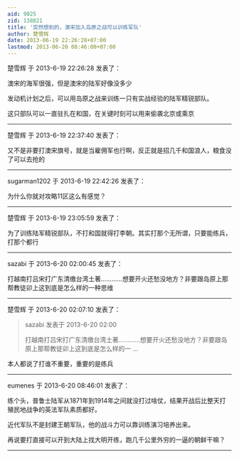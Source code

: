 ```yaml
---
aid: 9025
zid: 138821
title: '突然想到的，澳宋加入岛原之战可以训练军队'
author: 楚雪辉
date: 2013-06-19 22:26:28+07:00
lastmod: 2013-06-20 08:46:00+07:00
---
```


楚雪辉 于 2013-6-19 22:26:28 发表了：

澳宋的海军很强，但是澳宋的陆军好像没多少

发动机计划之后，可以用岛原之战来训练一只有实战经验的陆军精锐部队。

这只部队可以一直驻扎在和国，在关键时刻可以用来偷袭北京或乘京

---------

楚雪辉 于 2013-6-19 22:37:40 发表了：

又不是非要打澳宋旗号，就是当雇佣军也行啊，反正就是招几千和国浪人，粮食没了可以去抢的

---------

sugarman1202 于 2013-6-19 22:42:26 发表了：

为什么你就对攻略11区这么有感觉？

---------

楚雪辉 于 2013-6-19 23:05:59 发表了：

为了训练陆军精锐部队，不打和国就得打李朝。其实打那个无所谓，只要能练兵，打那个都行

---------

sazabi 于 2013-6-20 02:00:45 发表了：

打越南打吕宋打广东清缴台湾土著…………想要开火还愁没地方？非要跟岛原上那帮教徒卯上这到底是怎么样的一种思维

---------

楚雪辉 于 2013-6-20 02:07:10 发表了：

> sazabi 发表于 2013-6-20 02:00
> 
> 打越南打吕宋打广东清缴台湾土著…………想要开火还愁没地方？非要跟岛原上那帮教徒卯上这到底是怎么样的一 ...



本人都说了打谁不重要，重要的是练兵

---------

eumenes 于 2013-6-20 08:46:01 发表了：

练个头，普鲁士陆军从1871年到1914年之间就没打过啥仗，结果开战后比整天打殖民地战争的英法军队素质都好。

近代军队不是封建王朝军队，他的战斗力可以靠训练演习培养出来。

再说要打直接可以开到大陆上找大明开练，跑几千公里外穷的一逼的朝鲜干嘛？

---------

